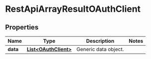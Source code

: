 
# RestApiArrayResultOAuthClient

## Properties
Name | Type | Description | Notes
------------ | ------------- | ------------- | -------------
**data** | [**List&lt;OAuthClient&gt;**](OAuthClient.md) | Generic data object. | 



